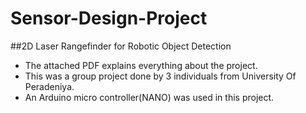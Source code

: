 # Sensor-Design-Project
##2D Laser Rangefinder for Robotic Object Detection
- The attached PDF explains everything about the project.
- This was a group project done by 3 individuals from University Of Peradeniya.
- An Arduino micro controller(NANO) was used in this project. 
